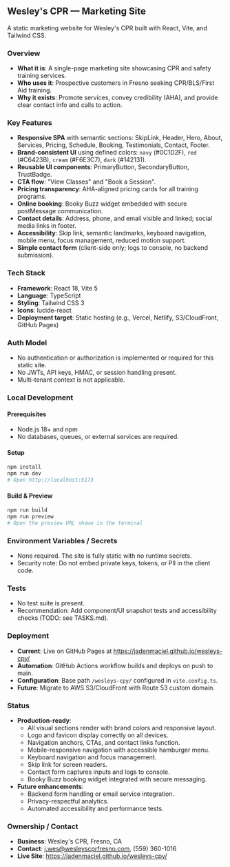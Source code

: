 ## Wesley's CPR — Marketing Site
A static marketing website for Wesley's CPR built with React, Vite, and Tailwind CSS.

### Overview
- **What it is**: A single-page marketing site showcasing CPR and safety training services.
- **Who uses it**: Prospective customers in Fresno seeking CPR/BLS/First Aid training.
- **Why it exists**: Promote services, convey credibility (AHA), and provide clear contact info and calls to action.

### Key Features
- **Responsive SPA** with semantic sections: SkipLink, Header, Hero, About, Services, Pricing, Schedule, Booking, Testimonials, Contact, Footer.
- **Brand-consistent UI** using defined colors: `navy` (#0C1D2F), `red` (#C6423B), `cream` (#F6E3C7), `dark` (#142131).
- **Reusable UI components**: PrimaryButton, SecondaryButton, TrustBadge.
- **CTA flow**: "View Classes" and "Book a Session".
- **Pricing transparency**: AHA-aligned pricing cards for all training programs.
- **Online booking**: Booky Buzz widget embedded with secure postMessage communication.
- **Contact details**: Address, phone, and email visible and linked; social media links in footer.
- **Accessibility**: Skip link, semantic landmarks, keyboard navigation, mobile menu, focus management, reduced motion support.
- **Simple contact form** (client-side only; logs to console, no backend submission).

### Tech Stack
- **Framework**: React 18, Vite 5
- **Language**: TypeScript
- **Styling**: Tailwind CSS 3
- **Icons**: lucide-react
- **Deployment target**: Static hosting (e.g., Vercel, Netlify, S3/CloudFront, GitHub Pages)

### Auth Model
- No authentication or authorization is implemented or required for this static site.
- No JWTs, API keys, HMAC, or session handling present.
- Multi-tenant context is not applicable.

### Local Development

#### Prerequisites
- Node.js 18+ and npm
- No databases, queues, or external services are required.

#### Setup
```bash
npm install
npm run dev
# Open http://localhost:5173
```

#### Build & Preview
```bash
npm run build
npm run preview
# Open the preview URL shown in the terminal
```

### Environment Variables / Secrets
- None required. The site is fully static with no runtime secrets.
- Security note: Do not embed private keys, tokens, or PII in the client code.

### Tests
- No test suite is present.
- Recommendation: Add component/UI snapshot tests and accessibility checks (TODO: see TASKS.md).

### Deployment
- **Current**: Live on GitHub Pages at https://jadenmaciel.github.io/wesleys-cpy/
- **Automation**: GitHub Actions workflow builds and deploys on push to main.
- **Configuration**: Base path `/wesleys-cpy/` configured in `vite.config.ts`.
- **Future**: Migrate to AWS S3/CloudFront with Route 53 custom domain.

### Status
- **Production-ready**:
  - All visual sections render with brand colors and responsive layout.
  - Logo and favicon display correctly on all devices.
  - Navigation anchors, CTAs, and contact links function.
  - Mobile-responsive navigation with accessible hamburger menu.
  - Keyboard navigation and focus management.
  - Skip link for screen readers.
  - Contact form captures inputs and logs to console.
  - Booky Buzz booking widget integrated with secure messaging.
- **Future enhancements**:
  - Backend form handling or email service integration.
  - Privacy-respectful analytics.
  - Automated accessibility and performance tests.

### Ownership / Contact
- **Business**: Wesley's CPR, Fresno, CA
- **Contact**: j.wes@wesleyscprfresno.com, (559) 360-1016
- **Live Site**: https://jadenmaciel.github.io/wesleys-cpy/
